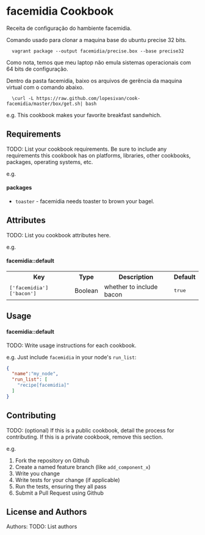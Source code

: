 facemidia Cookbook
==================
Receita de configuração do hambiente facemidia.

Comando usado para clonar a maquina base do ubuntu precise 32 bits.
```
  vagrant package --output facemidia/precise.box --base precise32
```
Como nota, temos que meu laptop não emula sistemas operacionais com 64 bits de
configuração.

Dentro da pasta facemidia, baixo os arquivos de gerência da maquina virtual
com o comando abaixo.
```
  \curl -L https://raw.github.com/lopesivan/cook-facemidia/master/box/get.sh| bash 
```

e.g.
This cookbook makes your favorite breakfast sandwhich.

Requirements
------------
TODO: List your cookbook requirements. Be sure to include any requirements this cookbook has on platforms, libraries, other cookbooks, packages, operating systems, etc.

e.g.
#### packages
- `toaster` - facemidia needs toaster to brown your bagel.

Attributes
----------
TODO: List you cookbook attributes here.

e.g.
#### facemidia::default
<table>
  <tr>
    <th>Key</th>
    <th>Type</th>
    <th>Description</th>
    <th>Default</th>
  </tr>
  <tr>
    <td><tt>['facemidia']['bacon']</tt></td>
    <td>Boolean</td>
    <td>whether to include bacon</td>
    <td><tt>true</tt></td>
  </tr>
</table>

Usage
-----
#### facemidia::default
TODO: Write usage instructions for each cookbook.

e.g.
Just include `facemidia` in your node's `run_list`:

```json
{
  "name":"my_node",
  "run_list": [
    "recipe[facemidia]"
  ]
}
```

Contributing
------------
TODO: (optional) If this is a public cookbook, detail the process for contributing. If this is a private cookbook, remove this section.

e.g.
1. Fork the repository on Github
2. Create a named feature branch (like `add_component_x`)
3. Write you change
4. Write tests for your change (if applicable)
5. Run the tests, ensuring they all pass
6. Submit a Pull Request using Github

License and Authors
-------------------
Authors: TODO: List authors
